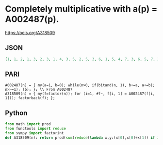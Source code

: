 # Completely multiplicative with a\(p\) \= A002487\(p\)\.
https://oeis.org/A318509
## JSON
```JSON
[1, 1, 2, 1, 3, 2, 3, 1, 4, 3, 5, 2, 5, 3, 6, 1, 5, 4, 7, 3, 6, 5, 7, 2, 9, 5, 8, 3, 7, 6, 5, 1, 10, 5, 9, 4, 11, 7, 10, 3, 11, 6, 13, 5, 12, 7, 9, 2, 9, 9, 10, 5, 13, 8, 15, 3, 14, 7, 11, 6, 9, 5, 12, 1, 15, 10, 11, 5, 14, 9, 13, 4, 15, 11, 18, 7, 15, 10, 13, 3, 16, 11, 19, 6, 15, 13, 14, 5, 17, 12, 15, 7, 10, 9, 21, 2, 11, 9, 20, 9, 19, 10, 17, 5, 18]
```
## PARI
```PARI
A002487(n) = { my(a=1, b=0); while(n>0, if(bitand(n, 1), b+=a, a+=b); n>>=1); (b); }; \\ From A002487
A318509(n) = { my(f=factor(n)); for (i=1, #f~, f[i, 1] = A002487(f[i, 1])); factorback(f); };
```
## Python
```Python
from math import prod
from functools import reduce
from sympy import factorint
def A318509(n): return prod(sum(reduce(lambda x,y:(x[0],x[0]+x[1]) if int(y) else (x[0]+x[1],x[1]),bin(p)[-1:2:-1],(1,0)))**e for p, e in factorint(n).items()) # _Chai Wah Wu_, May 18 2023
```
